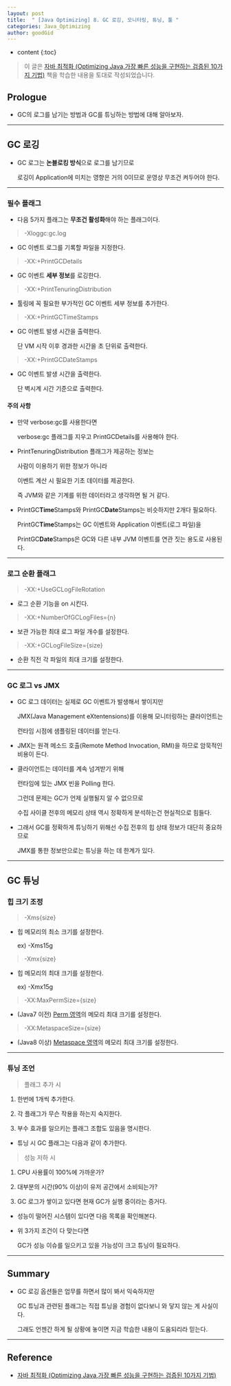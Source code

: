 ```yaml
---
layout: post
title:  " [Java Optimizing] 8. GC 로깅, 모니터링, 튜닝, 툴 "
categories: Java_Optimizing
author: goodGid
---
```

* content
{:toc}

> 이 글은 [자바 최적화 (Optimizing Java,가장 빠른 성능을 구현하는 검증된 10가지 기법)](https://book.naver.com/bookdb/book_detail.nhn?bid=14796595) 책을 학습한 내용을 토대로 작성되었습니다.

## Prologue

* GC의 로그를 남기는 방법과 GC를 튜닝하는 방법에 대해 알아보자.

---

## GC 로깅

* GC 로그는 **논블로킹 방식**으로 로그를 남기므로

  로깅이 Application에 미치는 영향은 거의 0이므로 운영상 무조건 켜두어야 한다.

---

### 필수 플래그

* 다음 5가지 플래그는 **무조건 활성화**해야 하는 플래그이다.

> -Xloggc:gc.log

* GC 이벤트 로그를 기록할 파일을 지정한다.

> -XX:+PrintGCDetails

* GC 이벤트 **세부 정보**를 로깅한다.

> -XX:+PrintTenuringDistribution

* 툴링에 꼭 필요한 부가적인 GC 이벤트 세부 정보를 추가한다.

> -XX:+PrintGCTimeStamps

* GC 이벤트 발생 시간을 출력한다.

  단 VM 시작 이후 경과한 시간을 초 단위로 출력한다.

> -XX:+PrintGCDateStamps

* GC 이벤트 발생 시간을 출력한다.

  단 벽시계 시간 기준으로 출력한다.





#### 주의 사항

* 만약 verbose:gc를 사용한다면 

  verbose:gc 플래그를 지우고 PrintGCDetails를 사용해야 한다.

* PrintTenuringDistribution 플래그가 제공하는 정보는

  사람이 이용하기 위한 정보가 아니라
  
  이벤트 계산 시 필요한 기초 데이터를 제공한다.

  즉 JVM와 같은 기계를 위한 데이터라고 생각하면 될 거 같다.

* PrintGC**Time**Stamps와 PrintGC**Date**Stamps는 비슷하지만 2개다 필요하다.

  PrintGC**Time**Stamps는 GC 이벤트와 Application 이벤트(로그 파일)을

  PrintGC**Date**Stamps은 GC와 다른 내부 JVM 이벤트를 연관 짓는 용도로 사용된다.

---

### 로그 순환 플래그

> -XX:+UseGCLogFileRotation

* 로그 순환 기능을 on 시킨다.

> -XX:+NumberOfGCLogFiles={n}

* 보관 가능한 최대 로그 파일 개수를 설정한다.

> -XX:+GCLogFileSize={size}

* 순환 직전 각 파일의 최대 크기를 설정한다.


---

### GC 로그 vs JMX

* GC 로그 데이터는 실제로 GC 이벤트가 발생해서 쌓이지만

  JMX(Java Management eXtentensions)를 이용해 모니터링하는 클라이언트는
  
  런타임 시점에 샘플링된 데이터를 얻는다.

* JMX는 원격 메소드 호출(Remote Method Invocation, RMI)을 하므로 암묵적인 비용이 든다.

* 클라이언트는 데이터를 계속 넘겨받기 위해 

  런타임에 있는 JMX 빈을 Polling 한다.

  그런데 문제는 GC가 언제 실행될지 알 수 없으므로

  수집 사이클 전후의 메모리 상태 역시 정확하게 분석하는건 현실적으로 힘들다.

* 그래서 GC를 정확하게 튜닝하기 위해선 수집 전후의 힙 상태 정보가 대단히 중요하므로

  JMX를 통한 정보만으로는 튜닝을 하는 데 한계가 있다.


---

## GC 튜닝

### 힙 크기 조정

> -Xms{size}

* 힙 메모리의 최소 크기를 설정한다.

  ex) -Xms15g

> -Xmx{size}

* 힙 메모리의 최대 크기를 설정한다.

  ex) -Xmx15g

> -XX:MaxPermSize={size}

* (Java7 이전) [Perm 영역]({{site.url}}/Java-8-JVM-Metaspace/)의 메모리 최대 크기를 설정한다. 

> -XX:MetaspaceSize={size}

* (Java8 이상) [Metaspace 영역]({{site.url}}/Java-8-JVM-Metaspace/)의 메모리 최대 크기를 설정한다.


---

### 튜닝 조언

> 플래그 추가 시

1. 한번에 1개씩 추가한다.

2. 각 플래그가 무슨 작용을 하는지 숙지한다.

3. 부수 효과를 일으키는 플래그 조합도 있음을 명시한다.

* 튜닝 시 GC 플래그는 다음과 같이 추가한다.

> 성능 저하 시

1. CPU 사용률이 100%에 가까운가?

2. 대부분의 시간(90% 이상)이 유저 공간에서 소비되는가?

3. GC 로그가 쌓이고 있다면 현재 GC가 실행 중이라는 증거다.

* 성능이 떨어진 시스템이 있다면 다음 목록을 확인해본다.

* 위 3가지 조건이 다 맞는다면 

  GC가 성능 이슈를 일으키고 있을 가능성이 크고 튜닝이 필요하다.

---

## Summary

* GC 로깅 옵션들은 업무를 하면서 많이 봐서 익숙하지만

  GC 튜닝과 관련된 플래그는 직접 튜닝을 경험이 없다보니 와 닿지 않는 게 사실이다.

  그래도 언젠간 하게 될 상황에 놓이면 지금 학습한 내용이 도움되리라 믿는다.


---

## Reference

* [자바 최적화 (Optimizing Java,가장 빠른 성능을 구현하는 검증된 10가지 기법)](https://book.naver.com/bookdb/book_detail.nhn?bid=14796595)